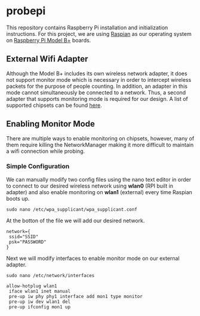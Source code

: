 # probepi
This repository contains Raspberry Pi installation and initialization instructions. For this
project, we are using [Raspian](https://projects.raspberrypi.org/en/projects/noobs-install)
as our operating system on [Raspberry Pi Model B+](https://www.raspberrypi.org/products/raspberry-pi-1-model-b-plus/)
boards.

## External Wifi Adapter
Although the Model B+ includes its own wireless network adapter, it does not support monitor mode
which is necessary in order to intercept wireless packets for the purpose of people counting. In 
addition, an adapter in this mode cannot simultaneously be connected to a network. Thus, a second 
adapter that supports monitoring mode is required for our design. A list of supported chipsets
can be found [here](https://wifivisit.blogspot.com/2019/07/Monitor-Mode-Supported-WiFi-Chipset-Adapter-List.html).

## Enabling Monitor Mode
There are multiple ways to enable monitoring on chipsets, however, many of them require killing
the NetworkManager making it more difficult to maintain a wifi connection while probing.

### Simple Configuration
We can manually modify two config files using the nano text editor in order to connect to our desired
wireless network using **wlan0** (RPI built in adapter) and also enable monitoring on **wlan1**
(external) every time Raspian boots up.
```
sudo nano /etc/wpa_supplicant/wpa_supplicant.conf
```
At the botton of the file we will add our desired network.
```
network={
 ssid="SSID"
 psk="PASSWORD"
}
```
Next we will modify interfaces to enable monitor mode on our external adapter.
```
sudo nano /etc/network/interfaces
```
```
allow-hotplug wlan1
 iface wlan1 inet manual
 pre-up iw phy phy1 interface add mon1 type monitor
 pre-up iw dev wlan1 del
 pre-up ifconfig mon1 up
```
